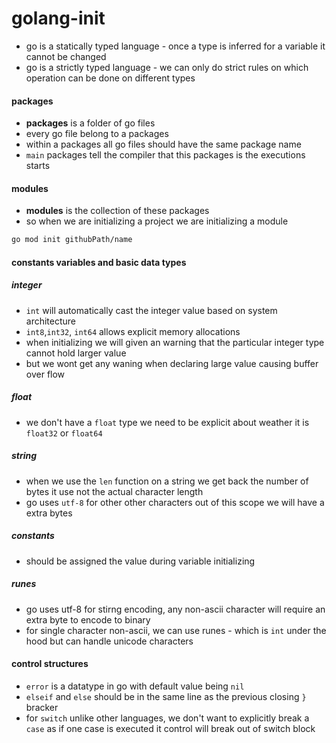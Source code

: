 # golang-init

- go is a statically typed language - once a type is inferred for a variable it cannot be changed
- go is a strictly typed language - we can only do strict rules on which operation can be done on different types

#### packages

- **packages** is  a folder of go files
- every go file belong to a packages
- within a packages all go files should have the same package name
- `main` packages tell the compiler that this packages is the executions starts

#### modules

- **modules** is the collection of these packages
- so when we are initializing a project we are initializing a module

```bash
go mod init githubPath/name
```



#### constants variables and basic data types

##### integer

- `int` will automatically cast the integer value based on system architecture
- `int8`,`int32`, `int64` allows explicit memory allocations
- when initializing we will given an warning that the particular integer type cannot hold larger value
- but we wont get any waning when declaring large value causing buffer over flow

##### float

- we don't have a `float` type we need to be explicit about weather it is `float32` or `float64`

##### string

- when we use the `len` function on a string we get back the number of bytes it use not the actual character length
- go uses `utf-8` for other other characters out of this scope we will have a extra bytes

##### constants

- should be assigned the value during variable initializing

##### runes
- go uses utf-8 for stirng encoding, any non-ascii character will require an extra byte to encode to binary
- for single character non-ascii, we can use runes - which is `int` under the hood but can handle unicode characters


#### control structures
- `error` is a datatype in go with default value being `nil`
- `elseif` and `else` should be in the same line as the previous closing `}` bracker
- for `switch` unlike other languages, we don't want to explicitly break a `case` as if one case is executed it control will break out of switch block
